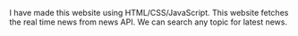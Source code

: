 I have made this website using HTML/CSS/JavaScript.
This website fetches the real time news from news API.
We can search any topic for latest news.
